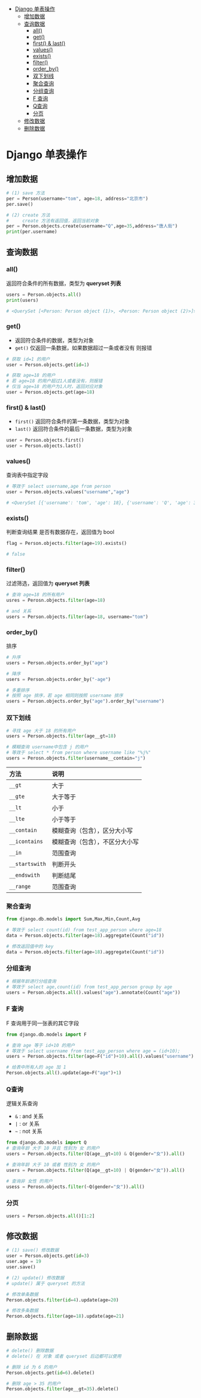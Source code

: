 <!-- TOC -->

- [Django 单表操作](#django-单表操作)
  - [增加数据](#增加数据)
  - [查询数据](#查询数据)
    - [all()](#all)
    - [get()](#get)
    - [first() & last()](#first--last)
    - [values()](#values)
    - [exists()](#exists)
    - [filter()](#filter)
    - [order_by()](#order_by)
    - [双下划线](#双下划线)
    - [聚合查询](#聚合查询)
    - [分组查询](#分组查询)
    - [F 查询](#f-查询)
    - [Q查询](#q查询)
    - [分页](#分页)
  - [修改数据](#修改数据)
  - [删除数据](#删除数据)

<!-- /TOC -->

# Django 单表操作

## 增加数据

```python
# (1) save 方法
per = Person(username="tom", age=18, address="北京市")
per.save()

# (2) create 方法
#     create 方法有返回值，返回当前对象
per = Person.objects.create(username="Q",age=35,address="唐人街")
print(per.username)
```

## 查询数据

### all()

返回符合条件的所有数据，类型为 **queryset 列表**

```python
users = Person.objects.all()
print(users)

# <QuerySet [<Person: Person object (1)>, <Person: Person object (2)>]>
```

### get()

- 返回符合条件的数据，类型为对象
- `get()` 仅返回一条数据，如果数据超过一条或者没有 则报错

```python
# 获取 id=1 的用户
user = Person.objects.get(id=1)

# 获取 age=18 的用户
# 若 age=18 的用户超过1人或者没有，则报错
# 仅当 age=18 的用户为1人时，返回对应对象
user = Person.objects.get(age=18)
```

### first() & last()

- `first()` 返回符合条件的第一条数据，类型为对象
- `last()` 返回符合条件的最后一条数据，类型为对象

```python
user = Person.objects.first()
user = Person.objects.last()
```

### values()

查询表中指定字段

```python
# 等效于 select username,age from person
user = Person.objects.values("username","age")

# <QuerySet [{'username': 'tom', 'age': 18}, {'username': 'Q', 'age': 35}]>
```

### exists()

判断查询结果 是否有数据存在，返回值为 bool

```python
flag = Person.objects.filter(age=19).exists()

# false
```

### filter()

过滤筛选，返回值为 **queryset 列表**

```python
# 查询 age=18 的所有用户
usres = Perosn.objects.filter(age=18)

# and 关系
users = Person.objects.filter(age=18, username="tom")
```

### order_by()

排序

```python
# 升序
users = Person.objects.order_by("age")

# 降序
users = Person.objects.order_by("-age")

# 多重排序
# 按照 age 排序，若 age 相同则按照 username 排序
users = Person.objects.order_by("age").order_by("username")
```

### 双下划线

```python
# 寻找 age 大于 18 的所有用户
users = Person.objects.filter(age__gt=18)

# 模糊查询 username中包含 j 的用户
# 等效于 select * from person where username like "%j%"
users = Perosn.objects.filter(username__contain="j")
```

|方法|	说明|
|:---|:---|
|`__gt`|	大于|
|`__gte`|	大于等于|
|`__lt`|	小于|
|`__lte`|	小于等于|
|`__contain`|模糊查询（包含），区分大小写|
|`__icontains`|模糊查询（包含），不区分大小写|
|`__in`|	范围查询|
|`__startswith`|	判断开头|
|`__endswith`|	判断结尾|
|`__range`|	范围查询|

### 聚合查询

```python
from django.db.models import Sum,Max,Min,Count,Avg

# 等效于 select count(id) from test_app_person where age=18
data = Person.objects.filter(age=18).aggregate(Count("id"))

# 修改返回值中的 key
data = Person.objects.filter(age=18).aggregate(Count("id"))
```

### 分组查询

```python
# 根据年龄进行分组查询
# 等效于 select age,count(id) from test_app_person group by age
users = Person.objects.all().values("age").annotate(Count("age"))
```

### F 查询

F 查询用于同一张表的其它字段

```python
from django.db.models import F

# 查询 age 等于 id+10 的用户
# 等效于 select username from test_app_person where age = (id+10);
users = Person.objects.filter(age=F("id")+10).all().values("username")

# 给表中所有人的 age 加 1
Person.objects.all().update(age=F("age")+1)
```

### Q查询

逻辑关系查询

- `&` : and 关系
- `|` : or 关系
- `~` : not 关系

```python
from django.db.models import Q
# 查询年龄 大于 10 并且 性别为 女 的用户
users = Person.objects.filter(Q(age__gt=10) & Q(gender="女")).all()

# 查询年龄 大于 10 或者 性别为 女 的用户
users = Person.objects.filter(Q(age__gt=10) | Q(gender="女")).all()

# 查询非 女性 的用户
usess = Perosn.objects.filter(~Q(gender="女")).all()
```

### 分页

```python
users = Person.objects.all()[1:2]
```

## 修改数据

```python
# (1) save() 修改数据
user = Person.objects.get(id=3)
user.age = 19
user.save()

# (2) update() 修改数据
# update() 属于 queryset 的方法

# 修改单条数据
Person.objects.filter(id=4).update(age=20)

# 修改多条数据
Person.objects.filter(age=18).update(age=21)
```

## 删除数据

```python
# delete() 删除数据
# delete() 在 对象 或者 queryset 后边都可以使用

# 删除 id 为 6 的用户
Person.objects.get(id=6).delete()

# 删除 age > 35 的用户
Person.objects.filter(age__gt=35).delete()
```